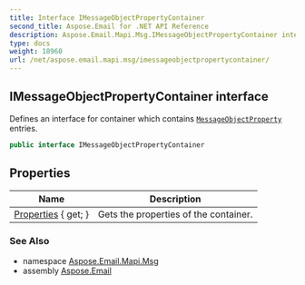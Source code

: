 ```yaml
---
title: Interface IMessageObjectPropertyContainer
second_title: Aspose.Email for .NET API Reference
description: Aspose.Email.Mapi.Msg.IMessageObjectPropertyContainer interface. Defines an interface for container which contains MessageObjectProperty entries
type: docs
weight: 18960
url: /net/aspose.email.mapi.msg/imessageobjectpropertycontainer/
---
```

## IMessageObjectPropertyContainer interface

Defines an interface for container which contains [`MessageObjectProperty`](../messageobjectproperty/) entries.

```csharp
public interface IMessageObjectPropertyContainer
```

## Properties

| Name | Description |
| --- | --- |
| [Properties](../../aspose.email.mapi.msg/imessageobjectpropertycontainer/properties/) { get; } | Gets the properties of the container. |

### See Also

* namespace [Aspose.Email.Mapi.Msg](../../aspose.email.mapi.msg/)
* assembly [Aspose.Email](../../)


